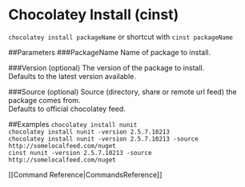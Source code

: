 # Chocolatey Install (cinst)

`chocolatey install packageName` or shortcut with 
`cinst packageName` 
  
##Parameters
###PackageName
Name of package to install.  
  
###Version (optional)
The version of the package to install.  
Defaults to the latest version available.  
  
###Source (optional)
Source (directory, share or remote url feed) the package comes from.  
Defaults to official chocolatey feed.  
  
##Examples
`chocolatey install nunit`  
`chocolatey install nunit -version 2.5.7.10213`  
`chocolatey install nunit -version 2.5.7.10213 -source http://somelocalfeed.com/nuget`  
`cinst nunit -version 2.5.7.10213 -source http://somelocalfeed.com/nuget`  
  
[[Command Reference|CommandsReference]]